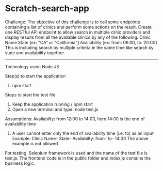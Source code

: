 # Scratch-search-app

Challenge:
The objective of this challenge is to call some endpoints containing a list of clinics and perform some actions on the result.
Create one RESTful API endpoint to allow search in multiple clinic providers and display results from all the available clinics by any of the following:
Clinic Name
State [ex: "CA" or "California"]
Availability [ex: from: 09:00, to: 20:00]
This is including search by multiple criteria in the same time like search by state and availability together.

-----------------------------------------------------------------------------------------------------------------------------------------------------------

Technology used: Node JS

Step(s) to start the application
  1.	npm start

Steps to start the test file
  1.	Keep the application running / npm start
  2.	Open a new terminal and type: node test.js
  
Assumptions:
  Availabilty: from 12:00 to 14:00, here 14:00 is the end of availability time
  1.	A user cannot enter only the end of availability time (i.e. to) as an input  
  Example: 
    Clinic Name-
    State-
    Availabilty: from-     to- 14:00
  The above example is not allowed

For testing, Selenium framework is used and the name of the test file is test.js.
The frontend code is in the public folder and index.js contains the business logic.
